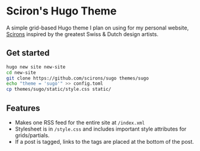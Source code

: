 # Sciron's Hugo Theme

A simple grid-based Hugo theme I plan on using for my personal website, [Scirons](https://scirons.com) inspired by the greatest Swiss & Dutch design artists.

## Get started
```sh
hugo new site new-site
cd new-site
git clone https://github.com/scirons/sugo themes/sugo
echo "theme = 'sugo'" >> config.toml
cp themes/sugo/static/style.css static/
```

## Features

- Makes one RSS feed for the entire site at `/index.xml`
- Stylesheet is in `/style.css` and includes important style attributes for grids/partials.
- If a post is tagged, links to the tags are placed at the bottom of the post.
